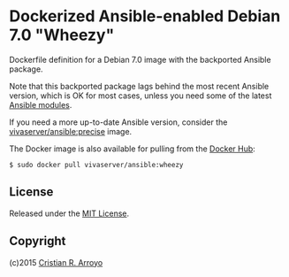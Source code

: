 # Dockerized Ansible-enabled Debian 7.0 "Wheezy"

Dockerfile definition for a Debian 7.0 image with the backported Ansible package.

Note that this backported package lags behind the most recent Ansible version, 
which is OK for most cases, unless you need some of the latest [Ansible modules][mods].

If you need a more up-to-date Ansible version, consider the [vivaserver/ansible:precise][prec] image.

The Docker image is also available for pulling from the [Docker Hub][vsrv]:

    $ sudo docker pull vivaserver/ansible:wheezy

[prec]: https://github.com/vivaserver/docker-ansible-precise
[mods]: http://docs.ansible.com/modules_by_category.html
[vsrv]: https://registry.hub.docker.com/u/vivaserver/ansible/

## License

Released under the [MIT License](http://www.opensource.org/licenses/MIT).

## Copyright

(c)2015 [Cristian R. Arroyo](mailto:cristian.arroyo@vivaserver.com)
